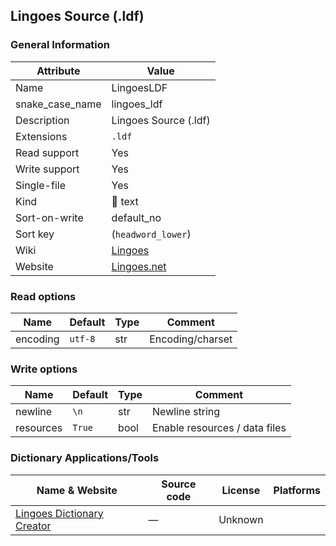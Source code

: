 ## Lingoes Source (.ldf)

### General Information

| Attribute       | Value                                                               |
| --------------- | ------------------------------------------------------------------- |
| Name            | LingoesLDF                                                          |
| snake_case_name | lingoes_ldf                                                         |
| Description     | Lingoes Source (.ldf)                                               |
| Extensions      | `.ldf`                                                              |
| Read support    | Yes                                                                 |
| Write support   | Yes                                                                 |
| Single-file     | Yes                                                                 |
| Kind            | 📝 text                                                              |
| Sort-on-write   | default_no                                                          |
| Sort key        | (`headword_lower`)                                                  |
| Wiki            | [Lingoes](https://en.wikipedia.org/wiki/Lingoes)                    |
| Website         | [Lingoes.net](http://www.lingoes.net/en/dictionary/dict_format.php) |

### Read options

| Name     | Default | Type | Comment          |
| -------- | ------- | ---- | ---------------- |
| encoding | `utf-8` | str  | Encoding/charset |

### Write options

| Name      | Default | Type | Comment                       |
| --------- | ------- | ---- | ----------------------------- |
| newline   | `\n`    | str  | Newline string                |
| resources | `True`  | bool | Enable resources / data files |



### Dictionary Applications/Tools

| Name & Website                                                                     | Source code | License | Platforms |
| ---------------------------------------------------------------------------------- | ----------- | ------- | --------- |
| [Lingoes Dictionary Creator](http://www.lingoes.net/en/dictionary/dict_format.php) | ―           | Unknown |           |
